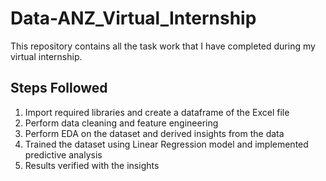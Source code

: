 # Data-ANZ_Virtual_Internship
This repository contains all the task work that I have completed during my virtual internship.

## Steps Followed
1. Import required libraries and create a dataframe of the Excel file
2. Perform data cleaning and feature engineering
3. Perform EDA on the dataset and derived insights from the data
4. Trained the dataset using Linear Regression model and implemented predictive analysis
5. Results verified with the insights
